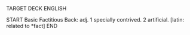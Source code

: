 TARGET DECK
ENGLISH

START
Basic
Factitious
Back: adj. 1 specially contrived. 2 artificial. [latin: related to *fact]
END
